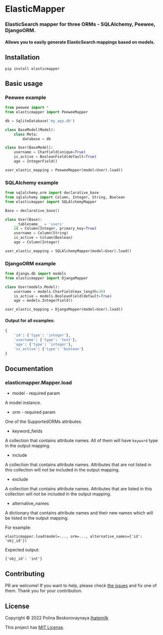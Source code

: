 # ElasticMapper
### ElasticSearch mapper for three ORMs - SQLAlchemy, Peewee, DjangoORM.
#### Allows you to easily generate ElasticSearch mappings based on models.

## Installation

```pip install elasticmapper```

## Basic usage
### Peewee example
```python
from peewee import *
from elasticmapper import PeeweeMapper

db = SqliteDatabase('my_app.db')

class BaseModel(Model):
    class Meta:
        database = db

class User(BaseModel):
    username = CharField(unique=True)
    is_active = BooleanField(default=True)
    age = IntegerField()

user_elastic_mapping = PeeweeMapper(model=User).load()
```

### SQLAlchemy example

```python
from sqlalchemy.orm import declarative_base
from sqlalchemy import Column, Integer, String, Boolean
from elasticmapper import SQLAlchemyMapper

Base = declarative_base()

class User(Base):
    __tablename__ = 'users'
    id = Column(Integer, primary_key=True)
    username = Column(String)
    is_active = Column(Boolean)
    age = Column(Integer)

user_elastic_mapping = SQLAlchemyMapper(model=User).load()
```

### DjangoORM example

```python
from django.db import models
from elasticmapper import DjangoMapper

class User(models.Model):
    username = models.CharField(max_length=30)
    is_active = models.BooleanField(default=True)
    age = models.IntegerField()

user_elastic_mapping = DjangoMapper(model=User).load()
```

#### Output for all examples: 

```python
{
    'id': {'type': 'integer'},
    'username': {'type': 'text'},
    'age': {'type': 'integer'},
    'is_active': {'type': 'boolean'}
}
```

## Documentation

### elasticmapper.Mapper.load

- model - required param

A model instance.

- orm - required param

One of the SupportedORMs attributes.

- keyword_fields

A collection that contains attribute names. All of them will have ```keyword``` type in the output mapping.

- include

A collection that contains attribute names. Attributes that are not listed in this collection will not be included in the output mapping.

- exclude

A collection that contains attribute names. Attributes that are listed in this collection will not be included in the output mapping.

- alternative_names

A dictionary that contains attribute names and their new names which will be listed in the output mapping.

For example: 

```elasticmapper.load(model=..., orm=..., alternative_names={'id': 'obj_id'})```

Expected output:

```{'obj_id': 'int'}```



## Contributing

PR are welcome! If you want to help, please check [the issues](https://github.com/nomilkinmyhome/elasticmapper/issues) and fix one of them. Thank you for your contribution.

## License 

Copyright © 2022 Polina Beskorovaynaya [ihatemilk](https://github.com/nomilkinmyhome)

This project has [MIT License](https://github.com/nomilkinmyhome/elasticmapper/blob/main/LICENSE).
